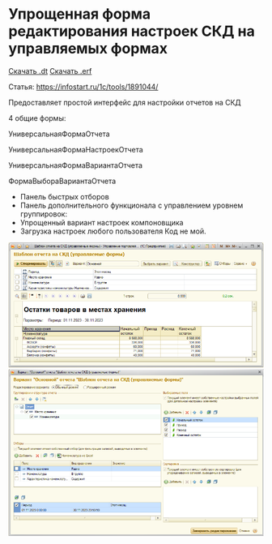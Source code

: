 # Упрощенная форма редактирования настроек СКД на управляемых формах

[Скачать .dt](https://github.com/kuzyara/ManagedFormesReports/raw/main/ManagedFormesReports.dt) [Скачать .erf](https://github.com/kuzyara/ManagedFormesReports/blob/main/ШаблонОтчетаНаСКДУправляемыеФормы.erf)

Статья: https://infostart.ru/1c/tools/1891044/

Предоставляет простой интерфейс для настройки отчетов на СКД

4 общие формы:

УниверсальнаяФормаОтчета

УниверсальнаяФормаНастроекОтчета

УниверсальнаяФормаВариантаОтчета

ФормаВыбораВариантаОтчета
- Панель быстрых отборов
- Панель дополнительного функционала с управлением уровнем группировок:
- Упрощенный вариант настроек компоновщика
- Загрузка настроек любого пользователя
Код не мой.

![image](MainForm.png)
![image](SettingsForm.png)

